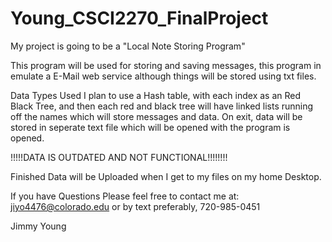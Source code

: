 # Young_CSCI2270_FinalProject

My project is going to be a "Local Note Storing Program"

This program will be used for storing and saving messages, this program in emulate a E-Mail
web service although things will be stored using txt files.

Data Types Used
I plan to use a Hash table, with each index as an Red Black Tree, and then each red and black
tree will have linked lists running off the names which will store messages and data.
On exit, data will be stored in seperate text file which will be opened with the program is
opened.

!!!!!DATA IS OUTDATED AND NOT FUNCTIONAL!!!!!!!!

Finished Data will be Uploaded when I get to my files on my home Desktop.


If you have Questions Please feel free to contact me at:
jiyo4476@colorado.edu
or by text preferably,
720-985-0451

Jimmy Young